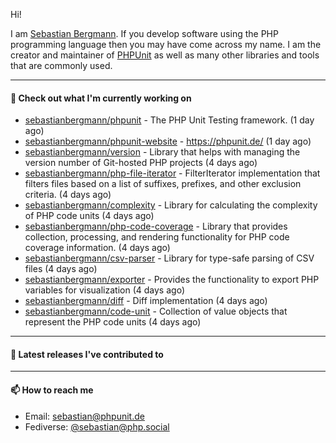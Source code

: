 Hi!

I am [Sebastian Bergmann](https://sebastian-bergmann.de/). If you develop software using the PHP programming language then you may have come across my name. I am the creator and maintainer of [PHPUnit](https://phpunit.de/) as well as many other libraries and tools that are commonly used.

---

#### 👷 Check out what I'm currently working on

- [sebastianbergmann/phpunit](https://github.com/sebastianbergmann/phpunit) - The PHP Unit Testing framework. (1 day ago)
- [sebastianbergmann/phpunit-website](https://github.com/sebastianbergmann/phpunit-website) - https://phpunit.de/ (1 day ago)
- [sebastianbergmann/version](https://github.com/sebastianbergmann/version) - Library that helps with managing the version number of Git-hosted PHP projects (4 days ago)
- [sebastianbergmann/php-file-iterator](https://github.com/sebastianbergmann/php-file-iterator) - FilterIterator implementation that filters files based on a list of suffixes, prefixes, and other exclusion criteria. (4 days ago)
- [sebastianbergmann/complexity](https://github.com/sebastianbergmann/complexity) - Library for calculating the complexity of PHP code units (4 days ago)
- [sebastianbergmann/php-code-coverage](https://github.com/sebastianbergmann/php-code-coverage) - Library that provides collection, processing, and rendering functionality for PHP code coverage information. (4 days ago)
- [sebastianbergmann/csv-parser](https://github.com/sebastianbergmann/csv-parser) - Library for type-safe parsing of CSV files (4 days ago)
- [sebastianbergmann/exporter](https://github.com/sebastianbergmann/exporter) - Provides the functionality to export PHP variables for visualization (4 days ago)
- [sebastianbergmann/diff](https://github.com/sebastianbergmann/diff) - Diff implementation (4 days ago)
- [sebastianbergmann/code-unit](https://github.com/sebastianbergmann/code-unit) - Collection of value objects that represent the PHP code units (4 days ago)

---

#### 🔭 Latest releases I've contributed to


---

#### 📫 How to reach me

- Email: [sebastian@phpunit.de](mailto://sebastian@phpunit.de)
- Fediverse: [@sebastian@php.social](https://phpc.social/@sebastian)
